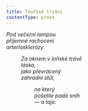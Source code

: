 ```yaml
---
title: Tvořivé trvání
contentType: prose
---
```


_Pod večerní lampou  
příjemné rachocení  
arteriosklerózy._

          _Za oknem v loňské trávě  
          láska,  
          jako převrácený  
          zahradní stůl,_

                   _na který  
                   pošetile padá sníh  
                   — a taje._
